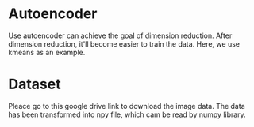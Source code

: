 # Autoencoder
Use autoencoder can achieve the goal of dimension reduction. After dimension reduction, it'll become easier to train the data. Here, we use kmeans as an example.
# Dataset
Pleace go to this google drive link to download the image data. The data has been transformed into npy file, which cam be read by numpy library.
